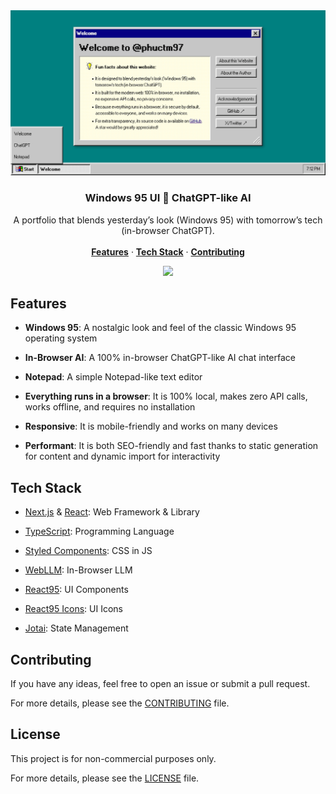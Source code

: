 <a href="https://www.phuctm97.com">
  <img alt="A portfolio with Windows 95 UI and ChatGPT-like AI" src="app/opengraph-image.png">
</a>
<h3 align="center">Windows 95 UI 💞 ChatGPT-like AI</h3>
<p align="center">
  A portfolio that blends yesterday’s look (Windows 95) with tomorrow’s tech (in-browser ChatGPT).
  <br />
  <br />
  <a href="#features"><strong>Features</strong></a> ·
  <a href="#tech-stack"><strong>Tech Stack</strong></a> ·
  <a href="#contributing"><strong>Contributing</strong></a>
</p>
<p align="center">
  <a href="https://x.com/phuctm97"><img src="https://img.shields.io/twitter/follow/phuctm97" /></a>
</p>

## Features

- **Windows 95**: A nostalgic look and feel of the classic Windows 95 operating system

- **In-Browser AI**: A 100% in-browser ChatGPT-like AI chat interface

- **Notepad**: A simple Notepad-like text editor

- **Everything runs in a browser**: It is 100% local, makes zero API calls, works offline, and requires no installation

- **Responsive**: It is mobile-friendly and works on many devices

- **Performant**: It is both SEO-friendly and fast thanks to static generation for content and dynamic import for interactivity

## Tech Stack

- [Next.js] & [React]: Web Framework & Library

- [TypeScript]: Programming Language

- [Styled Components]: CSS in JS

- [WebLLM]: In-Browser LLM

- [React95]: UI Components

- [React95 Icons]: UI Icons

- [Jotai]: State Management

## Contributing

If you have any ideas, feel free to open an issue or submit a pull request.

For more details, please see the [CONTRIBUTING](CONTRIBUTING.md) file.

## License

This project is for non-commercial purposes only.

For more details, please see the [LICENSE](LICENSE.md) file.

<!-- Links -->

[Next.js]: https://nextjs.org
[React]: https://react.dev
[TypeScript]: https://www.typescriptlang.org
[Styled Components]: https://styled-components.com
[WebLLM]: https://webllm.mlc.ai
[React95]: https://react95.io
[React95 Icons]: https://react95.github.io/React95
[Jotai]: https://jotai.org
